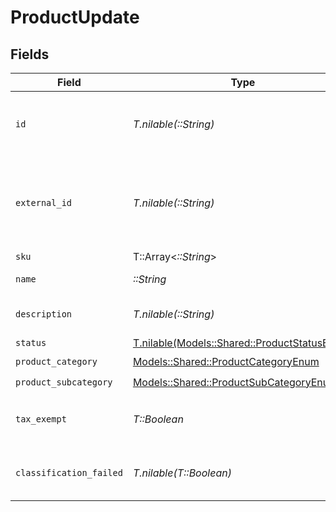# ProductUpdate


## Fields

| Field                                                                                    | Type                                                                                     | Required                                                                                 | Description                                                                              |
| ---------------------------------------------------------------------------------------- | ---------------------------------------------------------------------------------------- | ---------------------------------------------------------------------------------------- | ---------------------------------------------------------------------------------------- |
| `id`                                                                                     | *T.nilable(::String)*                                                                    | :heavy_minus_sign:                                                                       | The unique identifier of the product to be updated.                                      |
| `external_id`                                                                            | *T.nilable(::String)*                                                                    | :heavy_minus_sign:                                                                       | External identifier provided for the product,<br/>        typically by the source system. |
| `sku`                                                                                    | T::Array<*::String*>                                                                     | :heavy_minus_sign:                                                                       | N/A                                                                                      |
| `name`                                                                                   | *::String*                                                                               | :heavy_check_mark:                                                                       | Name of the product.                                                                     |
| `description`                                                                            | *T.nilable(::String)*                                                                    | :heavy_minus_sign:                                                                       | Description of the product.                                                              |
| `status`                                                                                 | [T.nilable(Models::Shared::ProductStatusEnum)](../../models/shared/productstatusenum.md) | :heavy_minus_sign:                                                                       | N/A                                                                                      |
| `product_category`                                                                       | [Models::Shared::ProductCategoryEnum](../../models/shared/productcategoryenum.md)        | :heavy_check_mark:                                                                       | N/A                                                                                      |
| `product_subcategory`                                                                    | [Models::Shared::ProductSubCategoryEnum](../../models/shared/productsubcategoryenum.md)  | :heavy_check_mark:                                                                       | N/A                                                                                      |
| `tax_exempt`                                                                             | *T::Boolean*                                                                             | :heavy_check_mark:                                                                       | Indicates whether the product is tax-exempt.                                             |
| `classification_failed`                                                                  | *T.nilable(T::Boolean)*                                                                  | :heavy_minus_sign:                                                                       | Indicates if the product classification failed.                                          |